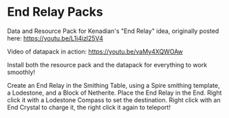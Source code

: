 # End Relay Packs
Data and Resource Pack for Kenadian's "End Relay" idea, originally posted here: https://youtu.be/L1i4izl25V4

Video of datapack in action: https://youtu.be/vaMy4XQWOAw

Install both the resource pack and the datapack for everything to work smoothly!

Create an End Relay in the Smithing Table, using a Spire smithing template, a Lodestone, and a Block of Netherite.
Place the End Relay in the End. Right click it with a Lodestone Compass to set the destination.
Right click with an End Crystal to charge it, the right click it again to teleport!
